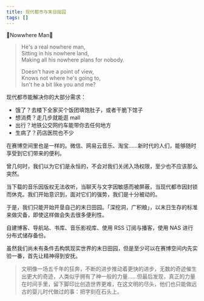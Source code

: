 ```yaml
---
title: 现代都市与末日田园
tags: []
---
```


🎵Nowwhere Man🎵

> He's a real nowhere man,  
> Sitting in his nowhere land,  
> Making all his nowhere plans for nobody.
>
> Doesn't have a point of view,  
> Knows not where he's going to,  
> Isn't he a bit like you and me?

现代都市能解决你的大部分需求：

- 饿了？去楼下全家买个饭团填饱肚子，或者干脆下馆子
- 想消费？走几步就能逛 mall
- 出行？地铁公交网约车能带你去任何地方
- 生病了？药店医院也不少

在赛博空间里也是一样的。微信、网易云音乐、淘宝……新时代的人们，能够随时享受到它们带来的便利。

曾几何时，我们以为它们是永恒的，不会对我们关闭入场权限，至少也不应该那么突然。

当下载的音乐因版权无法收听，当聊天与文字因敏感而被屏蔽，当现代都市因封锁而休克。我们开始意识到，面对它们的强势，我们是十分被动的。

于是，我们只能开始开垦自己的末日田园。「深挖洞，广积粮」，以末日生存的标准来做灾备，即使这样做会失去很多便利性。

自建博客、导航站、书库、音乐影视库、使用 RSS 订阅与播客，使用 NAS 进行分布式储存备份。

虽然我们尚未有条件去构筑现实世界的末日田园，但是至少可以在赛博空间内先实验一番，首先让精神得到安抚。

> 文明像一场五千年的狂奔，不断的进步推动着更快的进步，无数的奇迹催生出更大的奇迹，人类似乎拥有了神一般的力量……但最后发现，真正的力量在时间手里，留下脚印比创造世界更难，在这文明的尽头，他们也只能做远古的婴儿时代做过的事：把字刻在石头上。
